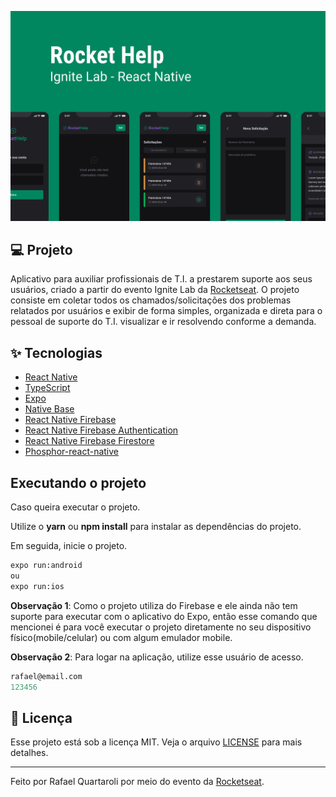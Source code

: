 ![cover](.github/cover.png?style=flat)

## 💻 Projeto
Aplicativo para auxiliar profissionais de T.I. a prestarem suporte aos seus usuários, criado a partir do evento Ignite Lab da [Rocketseat](https://www.rocketseat.com.br/). O projeto consiste em coletar todos os chamados/solicitações dos problemas relatados por usuários e exibir de forma simples, organizada e direta para o pessoal de suporte do T.I. visualizar e ir resolvendo conforme a demanda.

## ✨ Tecnologias

- [React Native](https://reactnative.dev/)
- [TypeScript](https://www.typescriptlang.org/)
- [Expo](https://expo.io/)
- [Native Base](https://nativebase.io/)
- [React Native Firebase](https://rnfirebase.io/)
- [React Native Firebase Authentication](https://rnfirebase.io/auth/usage)
- [React Native Firebase Firestore](https://rnfirebase.io/firestore/usage)
- [Phosphor-react-native](https://github.com/duongdev/phosphor-react-native)

## Executando o projeto

Caso queira executar o projeto.

Utilize o **yarn** ou **npm install** para instalar as dependências do projeto.

Em seguida, inicie o projeto.<br/>

```cl
expo run:android
ou
expo run:ios
```

**Observação 1**: Como o projeto utiliza do Firebase e ele ainda não tem suporte para executar com o aplicativo do Expo, então esse comando que mencionei é para você executar o projeto diretamente no seu dispositivo físico(mobile/celular) ou com algum emulador mobile.

**Observação 2**: Para logar na aplicação, utilize esse usuário de acesso.

```cl
rafael@email.com
123456
```

## 📄 Licença

Esse projeto está sob a licença MIT. Veja o arquivo [LICENSE](LICENSE.md) para mais detalhes.

---

Feito por Rafael Quartaroli por meio do evento da [Rocketseat](https://www.rocketseat.com.br/).

<br />
